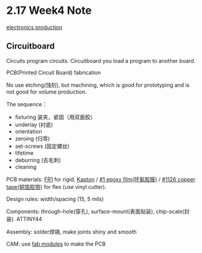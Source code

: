 # 2.17 Week4 Note

[electronics production](http://academy.cba.mit.edu/classes/electronics_production/index.html)

## Circuitboard
Circuits program circuits. Circuitboard you load a program to another board.

PCB(Printed Circuit Board) fabrication

No use etching(蚀刻), but machining, which is good for prototyping and is not good for volume production.

The sequence：

- fixturing 装夹，紧固（用双面胶）
- underlay (衬底)
- orientation
- zeroing (归零)
- set-screws (固定螺丝)
- lifetime
- deburring (去毛刺)
- cleaning

PCB materials: [FR1](http://www.globallaminates.com/) for rigid, [Kapton](http://www2.dupont.com/Kapton/en_US/) / [#1 epoxy film(环氧胶膜)](http://multimedia.3m.com/mws/media/37468O/3m-epoxy-film-electrical-tape-1.pdf) / [#1126 copper tape(铜箔胶带)](http://multimedia.3m.com/mws/media/104361O/tape-1126-copper-foil-with-conductive-adhesive.pdf) for flex (use vinyl cutter).

Design rules: width/spacing (15, 5 mils)

Components: through-hole(穿孔), surface-mount(表面贴装), chip-scale(封装). ATTINY44

Assembly: solder焊锡, make joints shiny and smooth

CAM: use [fab modules](http://fabmodules.org/) to make the PCB